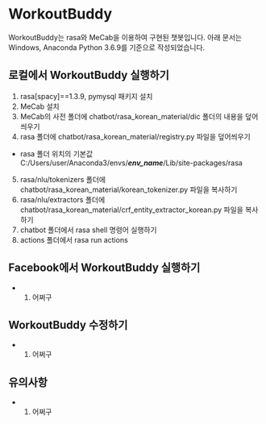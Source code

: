 # WorkoutBuddy
WorkoutBuddy는 rasa와 MeCab을 이용하여 구현된 챗봇입니다.
아래 문서는 Windows, Anaconda Python 3.6.9를 기준으로 작성되었습니다.

## 로컬에서 WorkoutBuddy 실행하기
1. rasa[spacy]==1.3.9, pymysql 패키지 설치
2. MeCab 설치
3. MeCab의 사전 폴더에 chatbot/rasa_korean_material/dic 폴더의 내용을 덮어씌우기
4. rasa 폴더에 chatbot/rasa_korean_material/registry.py 파일을 덮어씌우기
* rasa 폴더 위치의 기본값 C:/Users/user/Anaconda3/envs/***env_name***/Lib/site-packages/rasa
5. rasa/nlu/tokenizers 폴더에 chatbot/rasa_korean_material/korean_tokenizer.py 파일을 복사하기
6. rasa/nlu/extractors 폴더에 chatbot/rasa_korean_material/crf_entity_extractor_korean.py 파일을 복사하기
7. chatbot 폴더에서 rasa shell 명령어 실행하기
8. actions 폴더에서 rasa run actions 

## Facebook에서 WorkoutBuddy 실행하기
* 1. 어쩌구

## WorkoutBuddy 수정하기
* 1. 어쩌구

## 유의사항
* 1. 어쩌구
